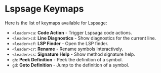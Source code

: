# Lspsage Keymaps

Here is the list of keymaps available for Lspsage:

- `<leader>ca`: **Code Action** - Trigger Lspsaga code actions.
- `<leader>cd`: **Line Diagnostics** - Show diagnostics for the current line.
- `<leader>cf`: **LSP Finder** - Open the LSP finder.
- `<leader>cr`: **Rename** - Rename symbols interactively.
- `<leader>cs`: **Signature Help** - Show method signature help.
- `gh`: **Peek Definition** - Peek the definition of a symbol.
- `gd`: **Goto Definition** - Jump to the definition of a symbol.

